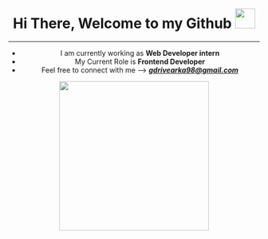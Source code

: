  
<div id="header" align="center">
  <h1> Hi There, Welcome to my Github 
    <img src="https://camo.githubusercontent.com/e8e7b06ecf583bc040eb60e44eb5b8e0ecc5421320a92929ce21522dbc34c891/68747470733a2f2f6d656469612e67697068792e636f6d2f6d656469612f6876524a434c467a6361737252346961377a2f67697068792e676966" width="40"/> 
  </h1>  
  <hr/>
</div>
<div align="center">
 <ul dir="auto" style="none">
  <li>I am currently working as <strong>Web Developer intern</strong></li>
  <li>My Current Role is <strong>Frontend Developer</strong> </li>
  <li>Feel free to connect with me -->  <em><a href="mailto:gdrivearka98@gmail.com"><strong>gdrivearka98@gmail.com</strong></a></em></li>
</ul>
</div>
<div align="center">
  <img src="https://media.giphy.com/media/WTjXuYA2y4o3UZly3W/giphy.gif" width="300"/>
</div>


